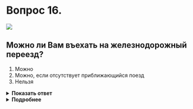 # Вопрос 16.

![](https://s.drom.ru/i24227/pdd/tickets/2016/1542609192.jpg)

## Можно ли Вам въехать на железнодорожный переезд?

1. Можно
2. Можно, если отсутствует приближающийся поезд
3. Нельзя

<details>
<summary><b>Показать ответ</b></summary>
Правильный ответ: 3
</details>
<details>
<summary><b>Подробнее</b></summary>
Водитель грузовика остановился, чтобы уступить дорогу. Выехав на железнодорожный переезд, Вы будете вынуждены на нём остановиться, дожидаясь освобождения места за переездом. Выезд на железнодорожный переезд в такой ситуации запрещён.
(Пункт 15.3 ПДД)
</details>